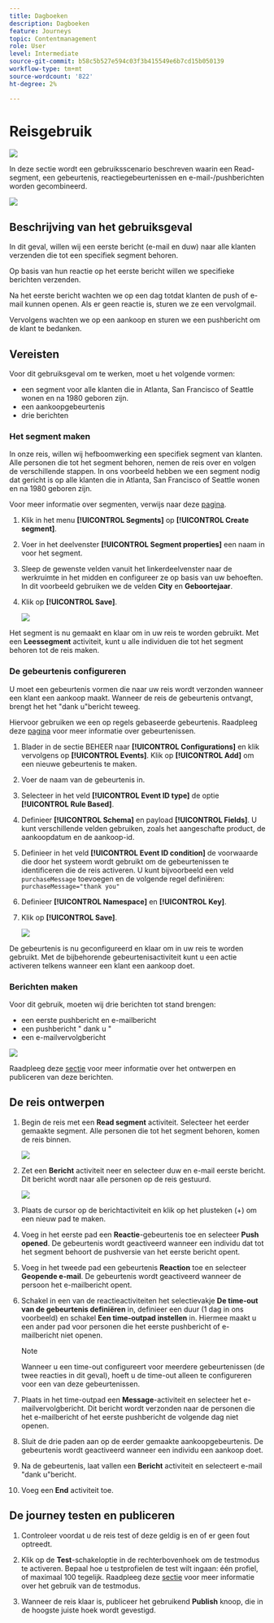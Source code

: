 ```yaml
---
title: Dagboeken
description: Dagboeken
feature: Journeys
topic: Contentmanagement
role: User
level: Intermediate
source-git-commit: b58c5b527e594c03f3b415549e6b7cd15b050139
workflow-type: tm+mt
source-wordcount: '822'
ht-degree: 2%

---
```


# Reisgebruik

![](../assets/do-not-localize/badge.png)

In deze sectie wordt een gebruiksscenario beschreven waarin een Read-segment, een gebeurtenis, reactiegebeurtenissen en e-mail-/pushberichten worden gecombineerd.

![](../assets/jo-uc1.png)

## Beschrijving van het gebruiksgeval

In dit geval, willen wij een eerste bericht (e-mail en duw) naar alle klanten verzenden die tot een specifiek segment behoren.

Op basis van hun reactie op het eerste bericht willen we specifieke berichten verzenden.

Na het eerste bericht wachten we op een dag totdat klanten de push of e-mail kunnen openen. Als er geen reactie is, sturen we ze een vervolgmail.

Vervolgens wachten we op een aankoop en sturen we een pushbericht om de klant te bedanken.

## Vereisten

Voor dit gebruiksgeval om te werken, moet u het volgende vormen:

* een segment voor alle klanten die in Atlanta, San Francisco of Seattle wonen en na 1980 geboren zijn.
* een aankoopgebeurtenis
* drie berichten

### Het segment maken

In onze reis, willen wij hefboomwerking een specifiek segment van klanten. Alle personen die tot het segment behoren, nemen de reis over en volgen de verschillende stappen. In ons voorbeeld hebben we een segment nodig dat gericht is op alle klanten die in Atlanta, San Francisco of Seattle wonen en na 1980 geboren zijn.

Voor meer informatie over segmenten, verwijs naar deze [pagina](../segment/about-segments.md).

1. Klik in het menu **[!UICONTROL Segments]** op **[!UICONTROL Create segment]**.

1. Voer in het deelvenster **[!UICONTROL Segment properties]** een naam in voor het segment.

1. Sleep de gewenste velden vanuit het linkerdeelvenster naar de werkruimte in het midden en configureer ze op basis van uw behoeften. In dit voorbeeld gebruiken we de velden **City** en **Geboortejaar**.

1. Klik op **[!UICONTROL Save]**.

   ![](../assets/add-attributes.png)

Het segment is nu gemaakt en klaar om in uw reis te worden gebruikt. Met een **Leessegment** activiteit, kunt u alle individuen die tot het segment behoren tot de reis maken.

### De gebeurtenis configureren

U moet een gebeurtenis vormen die naar uw reis wordt verzonden wanneer een klant een aankoop maakt. Wanneer de reis de gebeurtenis ontvangt, brengt het het &quot;dank u&quot;bericht teweeg.

Hiervoor gebruiken we een op regels gebaseerde gebeurtenis. Raadpleeg deze [pagina](../event/about-events.md) voor meer informatie over gebeurtenissen.

1. Blader in de sectie BEHEER naar **[!UICONTROL Configurations]** en klik vervolgens op **[!UICONTROL Events]**. Klik op **[!UICONTROL Add]** om een nieuwe gebeurtenis te maken.

1. Voer de naam van de gebeurtenis in.

1. Selecteer in het veld **[!UICONTROL Event ID type]** de optie **[!UICONTROL Rule Based]**.

1. Definieer **[!UICONTROL Schema]** en payload **[!UICONTROL Fields]**. U kunt verschillende velden gebruiken, zoals het aangeschafte product, de aankoopdatum en de aankoop-id.

1. Definieer in het veld **[!UICONTROL Event ID condition]** de voorwaarde die door het systeem wordt gebruikt om de gebeurtenissen te identificeren die de reis activeren. U kunt bijvoorbeeld een veld `purchaseMessage` toevoegen en de volgende regel definiëren: `purchaseMessage="thank you"`

1. Definieer **[!UICONTROL Namespace]** en **[!UICONTROL Key]**.

1. Klik op **[!UICONTROL Save]**.

   ![](../assets/jo-uc2.png)

De gebeurtenis is nu geconfigureerd en klaar om in uw reis te worden gebruikt. Met de bijbehorende gebeurtenisactiviteit kunt u een actie activeren telkens wanneer een klant een aankoop doet.

### Berichten maken

Voor dit gebruik, moeten wij drie berichten tot stand brengen:

* een eerste pushbericht en e-mailbericht
* een pushbericht &quot; dank u &quot;
* een e-mailvervolgbericht

![](../assets/jo-uc3.png)

Raadpleeg deze [sectie](../segment/about-segments.md) voor meer informatie over het ontwerpen en publiceren van deze berichten.

## De reis ontwerpen

1. Begin de reis met een **Read segment** activiteit. Selecteer het eerder gemaakte segment. Alle personen die tot het segment behoren, komen de reis binnen.

   ![](../assets/jo-uc4.png)

1. Zet een **Bericht** activiteit neer en selecteer duw en e-mail eerste bericht. Dit bericht wordt naar alle personen op de reis gestuurd.

   ![](../assets/jo-uc5.png)

1. Plaats de cursor op de berichtactiviteit en klik op het plusteken (+) om een nieuw pad te maken.

1. Voeg in het eerste pad een **Reactie**-gebeurtenis toe en selecteer **Push opened**. De gebeurtenis wordt geactiveerd wanneer een individu dat tot het segment behoort de pushversie van het eerste bericht opent.

1. Voeg in het tweede pad een gebeurtenis **Reaction** toe en selecteer **Geopende e-mail**. De gebeurtenis wordt geactiveerd wanneer de persoon het e-mailbericht opent.

1. Schakel in een van de reactieactiviteiten het selectievakje **De time-out van de gebeurtenis definiëren** in, definieer een duur (1 dag in ons voorbeeld) en schakel **Een time-outpad instellen** in. Hiermee maakt u een ander pad voor personen die het eerste pushbericht of e-mailbericht niet openen.

   >[!NOTE]
   >
   >Wanneer u een time-out configureert voor meerdere gebeurtenissen (de twee reacties in dit geval), hoeft u de time-out alleen te configureren voor een van deze gebeurtenissen.

1. Plaats in het time-outpad een **Message**-activiteit en selecteer het e-mailvervolgbericht. Dit bericht wordt verzonden naar de personen die het e-mailbericht of het eerste pushbericht de volgende dag niet openen.

1. Sluit de drie paden aan op de eerder gemaakte aankoopgebeurtenis. De gebeurtenis wordt geactiveerd wanneer een individu een aankoop doet.

1. Na de gebeurtenis, laat vallen een **Bericht** activiteit en selecteert e-mail &quot;dank u&quot;bericht.

1. Voeg een **End** activiteit toe.

## De journey testen en publiceren

1. Controleer voordat u de reis test of deze geldig is en of er geen fout optreedt.

1. Klik op de **Test**-schakeloptie in de rechterbovenhoek om de testmodus te activeren. Bepaal hoe u testprofielen de test wilt ingaan: één profiel, of maximaal 100 tegelijk. Raadpleeg deze [sectie](testing-the-journey.md) voor meer informatie over het gebruik van de testmodus.

1. Wanneer de reis klaar is, publiceer het gebruikend **Publish** knoop, die in de hoogste juiste hoek wordt gevestigd.
